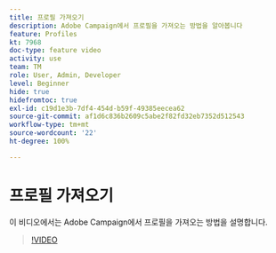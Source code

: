 ```yaml
---
title: 프로필 가져오기
description: Adobe Campaign에서 프로필을 가져오는 방법을 알아봅니다
feature: Profiles
kt: 7968
doc-type: feature video
activity: use
team: TM
role: User, Admin, Developer
level: Beginner
hide: true
hidefromtoc: true
exl-id: c19d1e3b-7df4-454d-b59f-49385eecea62
source-git-commit: af1d6c836b2609c5abe2f82fd32eb7352d512543
workflow-type: tm+mt
source-wordcount: '22'
ht-degree: 100%

---
```


# 프로필 가져오기

이 비디오에서는 Adobe Campaign에서 프로필을 가져오는 방법을 설명합니다.

>[!VIDEO](https://video.tv.adobe.com/v/25608?quality=12)
